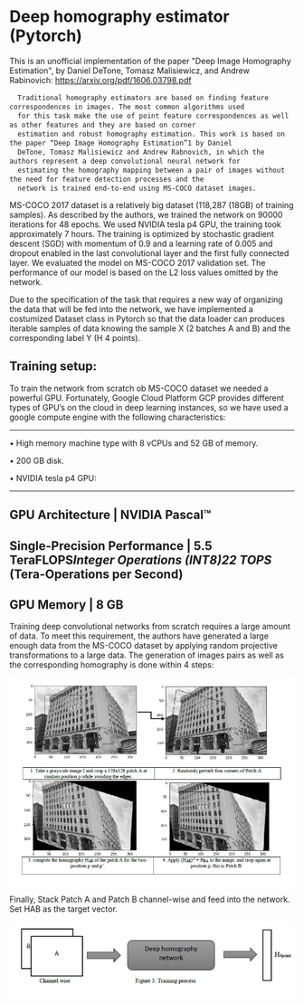 # Deep homography estimator (Pytorch)

This is an unofficial implementation of the paper "Deep Image Homography Estimation", by Daniel DeTone, Tomasz Malisiewicz, and Andrew Rabinovich: https://arxiv.org/pdf/1606.03798.pdf
      
      Traditional homography estimators are based on finding feature correspondences in images. The most common algorithms used
      for this task make the use of point feature correspondences as well as other features and they are based on corner 
      estimation and robust homography estimation. This work is based on the paper “Deep Image Homography Estimation”1 by Daniel 
      DeTone, Tomasz Malisiewicz and Andrew Rabnovich, in which the authors represent a deep convolutional neural network for 
      estimating the homography mapping between a pair of images without the need for feature detection processes and the 
      network is trained end-to-end using MS-COCO dataset images. 
      
MS-COCO 2017 dataset is a relatively big dataset (118,287 (18GB) of training samples). As described by the authors, we trained the network on 90000 iterations for 48 epochs. We used NVIDIA tesla p4 GPU, the training took approximately 7 hours. The training is optimized by stochastic gradient descent (SGD) with momentum of 0.9 and a learning rate of 0.005 and dropout enabled in the last convolutional layer and the first fully connected layer. We evaluated the model on MS-COCO 2017 validation set. The performance of our model is based on the L2 loss values omitted by the network.

Due to the specification of the task that requires a new way of organizing the data that will be fed into the network, we have implemented a costumized Dataset class in Pytorch so that the data loader can produces iterable samples of data knowing the sample X (2 batches A and B) and the corresponding label Y (H 4 points).

## Training setup: 

To train the network from scratch ob MS-COCO dataset we needed a powerful GPU. Fortunately, Google Cloud Platform GCP provides different types of GPU’s on the cloud in deep learning instances, so we have used a google compute engine with the following characteristics: 

----------------------------------------------------------------------------------------------------------------

•	High memory machine type with 8 vCPUs and 52 GB of memory.

•	200 GB disk.

•	NVIDIA tesla p4 GPU:

----------------------------------------------------------------------------------------------------------------
GPU Architecture              |	NVIDIA Pascal™
----------------------------------------------------------------------------------------------------------------
Single-Precision Performance  |	5.5 TeraFLOPS*Integer Operations (INT8)22 TOPS* (Tera-Operations per Second)
----------------------------------------------------------------------------------------------------------------
GPU Memory                    |	8 GB
----------------------------------------------------------------------------------------------------------------

Training deep convolutional networks from scratch requires a large amount of data. To meet this requirement, the authors have generated a large enough data from the MS-COCO dataset by applying random projective transformations to a large data.
The generation of images pairs as well as the corresponding homography is done within 4 steps:

![alt text](images/batches.PNG "Data generation")

Finally, Stack Patch A and Patch B channel-wise and feed into the network. Set HAB as the target vector.

![alt text](images/stack.PNG "feed batch")
